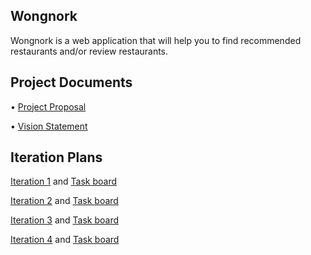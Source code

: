 ## Wongnork
Wongnork is a web application that will help you to find recommended restaurants and/or review restaurants.

## Project Documents

• [Project Proposal](https://docs.google.com/document/d/1cibKReE7fufIIWBa5UsEatZo1PgeTS3rAfY2V7jv_cw/edit#heading=h.vn7vb3jwnex)

• [Vision Statement](https://github.com/WongNork/wongnork/wiki/Vision-Statement)

## Iteration Plans

[Iteration 1](https://github.com/WongNork/wongnork/wiki/Iteration-1) and [Task board](https://github.com/WongNork/wongnork/projects/1)    

[Iteration 2](https://github.com/WongNork/wongnork/wiki/Iteration-2) and [Task board](https://github.com/WongNork/wongnork/projects/2)   

[Iteration 3](https://github.com/WongNork/wongnork/wiki/Iteration-3) and [Task board](https://github.com/WongNork/wongnork/projects/3)   

[Iteration 4](https://github.com/WongNork/wongnork/wiki/Iteration-4) and [Task board](https://github.com/WongNork/wongnork/projects/4)   
